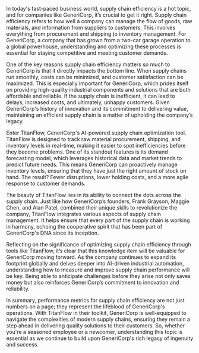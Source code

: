 In today's fast-paced business world, supply chain efficiency is a hot topic, and for companies like GeneriCorp, it’s crucial to get it right. Supply chain efficiency refers to how well a company can manage the flow of goods, raw materials, and information from suppliers to customers. This involves everything from procurement and shipping to inventory management. For GeneriCorp, a company that has grown from a two-car garage operation to a global powerhouse, understanding and optimizing these processes is essential for staying competitive and meeting customer demands.

One of the key reasons supply chain efficiency matters so much to GeneriCorp is that it directly impacts the bottom line. When supply chains run smoothly, costs can be minimized, and customer satisfaction can be maximized. This is especially important for GeneriCorp, which prides itself on providing high-quality industrial components and solutions that are both affordable and reliable. If the supply chain is inefficient, it can lead to delays, increased costs, and ultimately, unhappy customers. Given GeneriCorp's history of innovation and its commitment to delivering value, maintaining an efficient supply chain is a matter of upholding the company’s legacy.

Enter TitanFlow, GeneriCorp's AI-powered supply chain optimization tool. TitanFlow is designed to track raw material procurement, shipping, and inventory levels in real-time, making it easier to spot inefficiencies before they become problems. One of its standout features is its demand forecasting model, which leverages historical data and market trends to predict future needs. This means GeneriCorp can proactively manage inventory levels, ensuring that they have just the right amount of stock on hand. The result? Fewer disruptions, lower holding costs, and a more agile response to customer demands.

The beauty of TitanFlow lies in its ability to connect the dots across the supply chain. Just like how GeneriCorp’s founders, Frank Grayson, Maggie Chen, and Alan Patel, combined their unique skills to revolutionize the company, TitanFlow integrates various aspects of supply chain management. It helps ensure that every part of the supply chain is working in harmony, echoing the cooperative spirit that has been part of GeneriCorp's DNA since its inception. 

Reflecting on the significance of optimizing supply chain efficiency through tools like TitanFlow, it’s clear that this knowledge item will be valuable for GeneriCorp moving forward. As the company continues to expand its footprint globally and delves deeper into AI-driven industrial automation, understanding how to measure and improve supply chain performance will be key. Being able to anticipate challenges before they arise not only saves money but also reinforces GeneriCorp’s commitment to innovation and reliability.

In summary, performance metrics for supply chain efficiency are not just numbers on a page; they represent the lifeblood of GeneriCorp's operations. With TitanFlow in their toolkit, GeneriCorp is well-equipped to navigate the complexities of modern supply chains, ensuring they remain a step ahead in delivering quality solutions to their customers. So, whether you're a seasoned employee or a newcomer, understanding this topic is essential as we continue to build upon GeneriCorp's rich legacy of ingenuity and success.